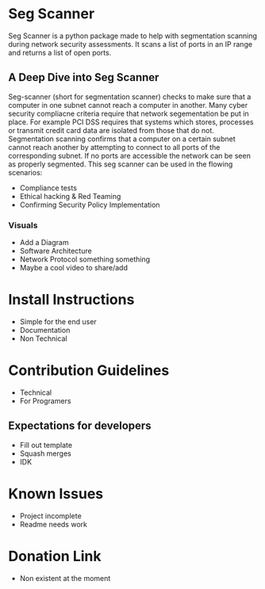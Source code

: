 # Seg Scanner
Seg Scanner is a python package made to help with segmentation scanning during network security assessments. It scans a list of ports in an IP range and returns a list of open ports.

## A Deep Dive into Seg Scanner
Seg-scanner (short for segmentation scanner) checks to make sure that a computer in one subnet cannot reach a computer in another. Many cyber security compliacne criteria require that network segementation be put in place. For example PCI DSS requires that systems which stores, processes or transmit credit card data are isolated from those that do not. Segmentation scanning confirms that a computer on a certain subnet cannot reach another by attempting to connect to all ports of the corresponding subnet. If no ports are accessible the network can be seen as properly segmented. This seg scanner can be used in the flowing scenarios:
- Compliance tests
- Ethical hacking & Red Teaming
- Confirming Security Policy Implementation


### Visuals
- Add a Diagram
- Software Architecture
- Network Protocol something something 
- Maybe a cool video to share/add

# Install Instructions
- Simple for the end user
- Documentation
- Non Technical

# Contribution Guidelines
- Technical
- For Programers
 
## Expectations for developers
- Fill out template 
- Squash merges
- IDK

# Known Issues
- Project incomplete
- Readme needs work

# Donation Link
- Non existent at the moment